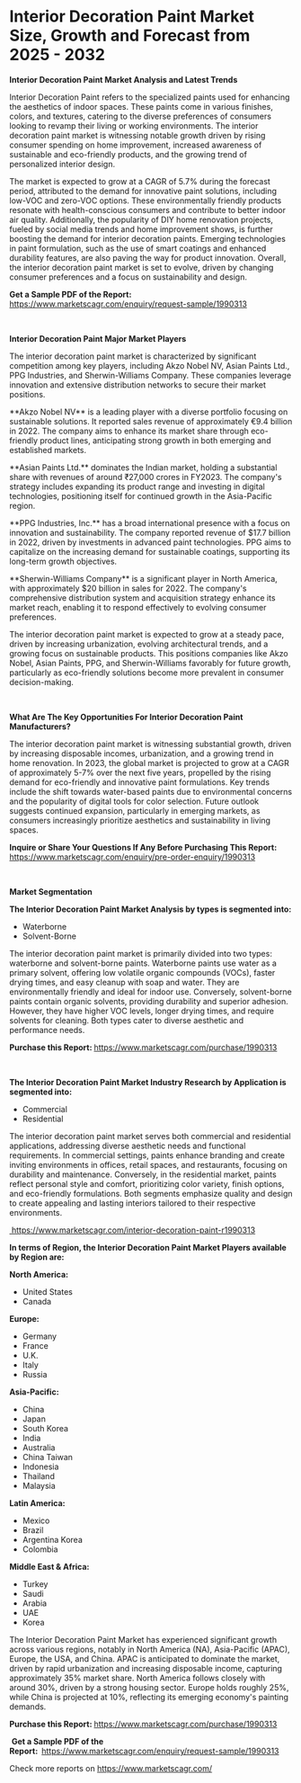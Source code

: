 <p><h1>Interior Decoration Paint Market Size, Growth and Forecast from 2025 - 2032</h1></p><p><strong>Interior Decoration Paint Market Analysis and Latest Trends</strong></p>
<p><p>Interior Decoration Paint refers to the specialized paints used for enhancing the aesthetics of indoor spaces. These paints come in various finishes, colors, and textures, catering to the diverse preferences of consumers looking to revamp their living or working environments. The interior decoration paint market is witnessing notable growth driven by rising consumer spending on home improvement, increased awareness of sustainable and eco-friendly products, and the growing trend of personalized interior design.</p><p>The market is expected to grow at a CAGR of 5.7% during the forecast period, attributed to the demand for innovative paint solutions, including low-VOC and zero-VOC options. These environmentally friendly products resonate with health-conscious consumers and contribute to better indoor air quality. Additionally, the popularity of DIY home renovation projects, fueled by social media trends and home improvement shows, is further boosting the demand for interior decoration paints. Emerging technologies in paint formulation, such as the use of smart coatings and enhanced durability features, are also paving the way for product innovation. Overall, the interior decoration paint market is set to evolve, driven by changing consumer preferences and a focus on sustainability and design.</p></p>
<p><strong>Get a Sample PDF of the Report:&nbsp;</strong> <a href="https://www.marketscagr.com/enquiry/request-sample/1990313?utm_campaign=2480&utm_medium=2&utm_source=Github&utm_content=ia&utm_term=01042025&utm_id=interior-decoration-paint">https://www.marketscagr.com/enquiry/request-sample/1990313</a></p>
<p>&nbsp;</p>
<p><strong>Interior Decoration Paint Major Market Players</strong></p>
<p><p>The interior decoration paint market is characterized by significant competition among key players, including Akzo Nobel NV, Asian Paints Ltd., PPG Industries, and Sherwin-Williams Company. These companies leverage innovation and extensive distribution networks to secure their market positions.</p><p>**Akzo Nobel NV** is a leading player with a diverse portfolio focusing on sustainable solutions. It reported sales revenue of approximately €9.4 billion in 2022. The company aims to enhance its market share through eco-friendly product lines, anticipating strong growth in both emerging and established markets.</p><p>**Asian Paints Ltd.** dominates the Indian market, holding a substantial share with revenues of around ₹27,000 crores in FY2023. The company's strategy includes expanding its product range and investing in digital technologies, positioning itself for continued growth in the Asia-Pacific region.</p><p>**PPG Industries, Inc.** has a broad international presence with a focus on innovation and sustainability. The company reported revenue of $17.7 billion in 2022, driven by investments in advanced paint technologies. PPG aims to capitalize on the increasing demand for sustainable coatings, supporting its long-term growth objectives.</p><p>**Sherwin-Williams Company** is a significant player in North America, with approximately $20 billion in sales for 2022. The company's comprehensive distribution system and acquisition strategy enhance its market reach, enabling it to respond effectively to evolving consumer preferences.</p><p>The interior decoration paint market is expected to grow at a steady pace, driven by increasing urbanization, evolving architectural trends, and a growing focus on sustainable products. This positions companies like Akzo Nobel, Asian Paints, PPG, and Sherwin-Williams favorably for future growth, particularly as eco-friendly solutions become more prevalent in consumer decision-making.</p></p>
<p>&nbsp;</p>
<p><strong>What Are The Key Opportunities For Interior Decoration Paint Manufacturers?</strong></p>
<p><p>The interior decoration paint market is witnessing substantial growth, driven by increasing disposable incomes, urbanization, and a growing trend in home renovation. In 2023, the global market is projected to grow at a CAGR of approximately 5-7% over the next five years, propelled by the rising demand for eco-friendly and innovative paint formulations. Key trends include the shift towards water-based paints due to environmental concerns and the popularity of digital tools for color selection. Future outlook suggests continued expansion, particularly in emerging markets, as consumers increasingly prioritize aesthetics and sustainability in living spaces.</p></p>
<p><strong>Inquire or Share Your Questions If Any Before Purchasing This Report:</strong> <a href="https://www.marketscagr.com/enquiry/pre-order-enquiry/1990313?utm_campaign=2480&utm_medium=2&utm_source=Github&utm_content=ia&utm_term=01042025&utm_id=interior-decoration-paint">https://www.marketscagr.com/enquiry/pre-order-enquiry/1990313</a></p>
<p>&nbsp;</p>
<p><strong>Market Segmentation</strong></p>
<p><strong>The Interior Decoration Paint Market Analysis by types is segmented into:</strong></p>
<p><ul><li>Waterborne</li><li>Solvent-Borne</li></ul></p>
<p><p>The interior decoration paint market is primarily divided into two types: waterborne and solvent-borne paints. Waterborne paints use water as a primary solvent, offering low volatile organic compounds (VOCs), faster drying times, and easy cleanup with soap and water. They are environmentally friendly and ideal for indoor use. Conversely, solvent-borne paints contain organic solvents, providing durability and superior adhesion. However, they have higher VOC levels, longer drying times, and require solvents for cleaning. Both types cater to diverse aesthetic and performance needs.</p></p>
<p><strong>Purchase this Report:&nbsp;</strong><a href="https://www.marketscagr.com/purchase/1990313?utm_campaign=2480&utm_medium=2&utm_source=Github&utm_content=ia&utm_term=01042025&utm_id=interior-decoration-paint">https://www.marketscagr.com/purchase/1990313</a></p>
<p>&nbsp;</p>
<p><strong>The Interior Decoration Paint Market Industry Research by Application is segmented into:</strong></p>
<p><ul><li>Commercial</li><li>Residential</li></ul></p>
<p><p>The interior decoration paint market serves both commercial and residential applications, addressing diverse aesthetic needs and functional requirements. In commercial settings, paints enhance branding and create inviting environments in offices, retail spaces, and restaurants, focusing on durability and maintenance. Conversely, in the residential market, paints reflect personal style and comfort, prioritizing color variety, finish options, and eco-friendly formulations. Both segments emphasize quality and design to create appealing and lasting interiors tailored to their respective environments.</p></p>
<p><a href="https://www.marketscagr.com/interior-decoration-paint-r1990313?utm_campaign=2480&utm_medium=2&utm_source=Github&utm_content=ia&utm_term=01042025&utm_id=interior-decoration-paint">&nbsp;https://www.marketscagr.com/interior-decoration-paint-r1990313</a></p>
<p><strong>In terms of Region, the Interior Decoration Paint Market Players available by Region are:</strong></p>
<p>
    <p> <strong> North America: </strong>
        <ul>
            <li>United States</li>
            <li>Canada</li>
        </ul>
        </p> 
    <p> <strong> Europe: </strong>
        <ul>
            <li>Germany</li>
            <li>France</li>
            <li>U.K.</li>
            <li>Italy</li>
            <li>Russia</li>
        </ul>
        </p> 
    <p> <strong> Asia-Pacific: </strong>
        <ul>
            <li>China</li>
            <li>Japan</li>
            <li>South Korea</li>
            <li>India</li>
            <li>Australia</li>
            <li>China Taiwan</li>
            <li>Indonesia</li>
            <li>Thailand</li>
            <li>Malaysia</li>
        </ul>
        </p> 
    <p> <strong> Latin America: </strong>
        <ul>
            <li>Mexico</li>
            <li>Brazil</li>
            <li>Argentina Korea</li>
            <li>Colombia</li>
        </ul>
        </p> 
    <p> <strong> Middle East & Africa: </strong>
        <ul>
            <li>Turkey</li>
            <li>Saudi</li>
            <li>Arabia</li>
            <li>UAE</li>
            <li>Korea</li>
        </ul>
    </p>
    </p>
<p><p>The Interior Decoration Paint Market has experienced significant growth across various regions, notably in North America (NA), Asia-Pacific (APAC), Europe, the USA, and China. APAC is anticipated to dominate the market, driven by rapid urbanization and increasing disposable income, capturing approximately 35% market share. North America follows closely with around 30%, driven by a strong housing sector. Europe holds roughly 25%, while China is projected at 10%, reflecting its emerging economy's painting demands.</p></p>
<p><strong>Purchase this Report: </strong><a href="https://www.marketscagr.com/purchase/1990313?utm_campaign=2480&utm_medium=2&utm_source=Github&utm_content=ia&utm_term=01042025&utm_id=interior-decoration-paint">https://www.marketscagr.com/purchase/1990313</a></p>
<p>&nbsp;<strong>Get a Sample PDF of the Report:&nbsp;&nbsp;</strong><a href="https://www.marketscagr.com/enquiry/request-sample/1990313?utm_campaign=2480&utm_medium=2&utm_source=Github&utm_content=ia&utm_term=01042025&utm_id=interior-decoration-paint">https://www.marketscagr.com/enquiry/request-sample/1990313</a></p>
<p><strong></strong></p>
<p>Check more reports on <a href="https://www.marketscagr.com/?utm_campaign=2480&utm_medium=2&utm_source=Github&utm_content=ia&utm_term=01042025&utm_id=interior-decoration-paint">https://www.marketscagr.com/</a></p>